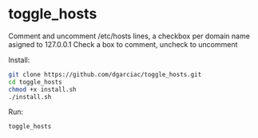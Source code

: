 # toggle_hosts
Comment and uncomment /etc/hosts lines, a checkbox per domain name asigned to 127.0.0.1
Check a box to comment, uncheck to uncomment

Install:

```bash
git clone https://github.com/dgarciac/toggle_hosts.git
cd toggle_hosts
chmod +x install.sh
./install.sh
```

Run:

```
toggle_hosts
```

